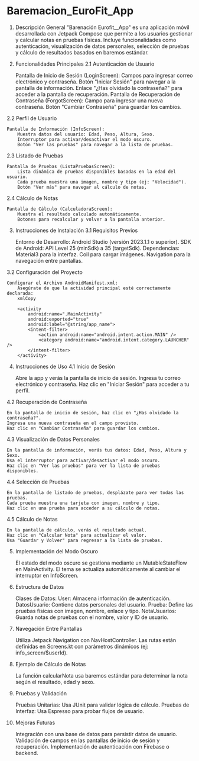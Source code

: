 # Baremacion_EuroFit_App
1. Descripción General
"Barenación Eurofit__App" es una aplicación móvil desarrollada con Jetpack Compose que permite a los usuarios gestionar y calcular notas en pruebas físicas. Incluye funcionalidades como autenticación, visualización de datos personales, selección de pruebas y cálculo de resultados basados en baremos estándar.
2. Funcionalidades Principales
2.1 Autenticación de Usuario

    Pantalla de Inicio de Sesión (LoginScreen):
        Campos para ingresar correo electrónico y contraseña.
        Botón "Iniciar Sesión" para navegar a la pantalla de información.
        Enlace "¿Has olvidado la contraseña?" para acceder a la pantalla de recuperación.
    Pantalla de Recuperación de Contraseña (ForgotScreen):
        Campo para ingresar una nueva contraseña.
        Botón "Cambiar Contraseña" para guardar los cambios.

2.2 Perfil de Usuario

    Pantalla de Información (InfoScreen):
        Muestra datos del usuario: Edad, Peso, Altura, Sexo.
        Interruptor para activar/desactivar el modo oscuro.
        Botón "Ver las pruebas" para navegar a la lista de pruebas.

2.3 Listado de Pruebas

    Pantalla de Pruebas (ListaPruebasScreen):
        Lista dinámica de pruebas disponibles basadas en la edad del usuario.
        Cada prueba muestra una imagen, nombre y tipo (ej: "Velocidad").
        Botón "Ver más" para navegar al cálculo de notas.

2.4 Cálculo de Notas

    Pantalla de Cálculo (CalculadoraScreen):
        Muestra el resultado calculado automáticamente.
        Botones para recalcular y volver a la pantalla anterior.

3. Instrucciones de Instalación
3.1 Requisitos Previos

    Entorno de Desarrollo: Android Studio (versión 2023.1.1 o superior).
    SDK de Android: API Level 25 (minSdk) a 35 (targetSdk).
    Dependencias:
        Material3 para la interfaz.
        Coil para cargar imágenes.
        Navigation para la navegación entre pantallas.

3.2 Configuración del Proyecto

    Configurar el Archivo AndroidManifest.xml:
        Asegúrate de que la actividad principal esté correctamente declarada:
        xmlCopy

        <activity
            android:name=".MainActivity"
            android:exported="true"
            android:label="@string/app_name">
            <intent-filter>
                <action android:name="android.intent.action.MAIN" />
                <category android:name="android.intent.category.LAUNCHER" />
            </intent-filter>
        </activity>

4. Instrucciones de Uso
4.1 Inicio de Sesión

    Abre la app y verás la pantalla de inicio de sesión.
    Ingresa tu correo electrónico y contraseña.
    Haz clic en "Iniciar Sesión" para acceder a tu perfil.

4.2 Recuperación de Contraseña

    En la pantalla de inicio de sesión, haz clic en "¿Has olvidado la contraseña?".
    Ingresa una nueva contraseña en el campo provisto.
    Haz clic en "Cambiar Contraseña" para guardar los cambios.

4.3 Visualización de Datos Personales

    En la pantalla de información, verás tus datos: Edad, Peso, Altura y Sexo.
    Usa el interruptor para activar/desactivar el modo oscuro.
    Haz clic en "Ver las pruebas" para ver la lista de pruebas disponibles.

4.4 Selección de Pruebas

    En la pantalla de listado de pruebas, desplázate para ver todas las pruebas.
    Cada prueba muestra una tarjeta con imagen, nombre y tipo.
    Haz clic en una prueba para acceder a su cálculo de notas.

4.5 Cálculo de Notas

    En la pantalla de cálculo, verás el resultado actual.
    Haz clic en "Calcular Nota" para actualizar el valor.
    Usa "Guardar y Volver" para regresar a la lista de pruebas.

5. Implementación del Modo Oscuro

    El estado del modo oscuro se gestiona mediante un MutableStateFlow en MainActivity.
    El tema se actualiza automáticamente al cambiar el interruptor en InfoScreen.

6. Estructura de Datos

    Clases de Datos:
        User: Almacena información de autenticación.
        DatosUsuario: Contiene datos personales del usuario.
        Prueba: Define las pruebas físicas con imagen, nombre, enlace y tipo.
        NotaUsuarios: Guarda notas de pruebas con el nombre, valor y ID de usuario.

7. Navegación Entre Pantallas

    Utiliza Jetpack Navigation con NavHostController.
    Las rutas están definidas en Screens.kt con parámetros dinámicos (ej: info_screen/$userId).

8. Ejemplo de Cálculo de Notas

    La función calcularNota usa baremos estándar para determinar la nota según el resultado, edad y sexo.

9. Pruebas y Validación

    Pruebas Unitarias: Usa JUnit para validar lógica de cálculo.
    Pruebas de Interfaz: Usa Espresso para probar flujos de usuario.

10. Mejoras Futuras

    Integración con una base de datos para persistir datos de usuario.
    Validación de campos en las pantallas de inicio de sesión y recuperación.
    Implementación de autenticación con Firebase o backend.
